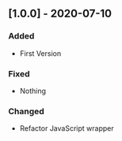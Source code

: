 ## [1.0.0] - 2020-07-10
### Added
- First Version

### Fixed
- Nothing

### Changed
- Refactor JavaScript wrapper
